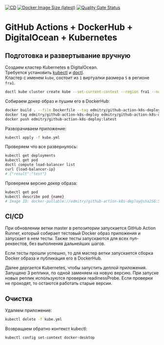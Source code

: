[![CD](https://github.com/mqwerty/github-action-k8s-deploy/workflows/CD/badge.svg?branch=master)](https://github.com/mqwerty/github-action-k8s-deploy/actions?query=workflow%3ACD)
[![Docker Image Size (latest)](https://img.shields.io/docker/image-size/edmitry/github-action-k8s-deploy/latest)](https://hub.docker.com/repository/docker/edmitry/github-action-k8s-deploy)
[![Quality Gate Status](https://sonarcloud.io/api/project_badges/measure?project=mqwerty_github-action-k8s-deploy&metric=alert_status)](https://sonarcloud.io/dashboard?id=mqwerty_github-action-k8s-deploy)

# GitHub Actions + DockerHub + DigitalOcean + Kubernetes

## Подготовка и развертывание вручную

Создаем кластер Kubernetes в DigitalOcean.  
Требуется установить [kubectl](https://kubernetes.io/docs/tasks/tools/install-kubectl/) и [doctl](https://github.com/digitalocean/doctl).  
Кластер с именем `kube`, состоит из `1` виртуалки размера `S` в регионе `fra1`.
```bash
doctl kube cluster create kube --set-current-context --region fra1 --node-pool "name=kube-test;size=s-2vcpu-2gb;count=1"
```

Собираем докер образ и пушим его в DockerHub:
```bash
docker build . --file Dockerfile --tag edmitry/github-action-k8s-deploy
docker tag edmitry/github-action-k8s-deploy edmitry/github-action-k8s-deploy:latest
docker push edmitry/github-action-k8s-deploy:latest
```

Разворачиваем приложение:
```bash
kubectl apply -f kube.yml
```

Проверяем что все развернулось:
```bash
kubectl get deployments
kubectl get pod
doctl compute load-balancer list
curl {load-balancer-ip}
# {"result":"test"}
```

Проверяем версию докер образа:
```bash
kubectl get pod
kubectl describe pod {name}
# Image ID: docker-pullable://edmitry/github-action-k8s-deploy@sha256:5d0ba35bdd128eea01fbfdee60b0d4f91ccd97a43ff303f3d8cf99b1ce9638c8
```

## CI/CD

При обновлении ветки master в репозитории запускается GitHub Action Runner, который собирает тестовый Docker образ приложения и
запускает в нем тесты. Также тесты запускаются для всех пул-реквестов, без выполнения дальнейших шагов.

Если тесты прошли успешно, то для мастер ветки запускается сборка Docker образа и публикация его в DockerHub.

Далее дергается Kubernetes, чтобы запустить деплой приложения.
Запущено 3 реплики, по одной заменяем на новую версию.
При запуске новых реплик используются проверки readinessProbe.
Если проверки не проходят, то остаются работать старые версии.

## Очистка

Удаляем приложение:
```bash
kubectl delete -f kube.yml
```

Возвращаем обратно контекст kubectl:
```bash
kubectl config set-context docker-desktop
```
